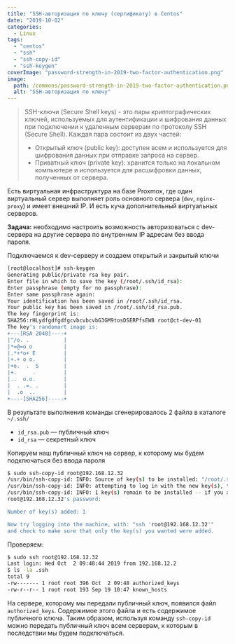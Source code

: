 ```yaml
---
title: "SSH-авторизация по ключу (сертификату) в Centos"
date: "2019-10-02"
categories: 
  - Linux
tags: 
  - "centos"
  - "ssh"
  - "ssh-copy-id"
  - "ssh-keygen"
coverImage: "password-strength-in-2019-two-factor-authentication.png"
image:
  path: /commons/password-strength-in-2019-two-factor-authentication.png
  alt: "SSH-авторизация по ключу"
---
```


> SSH-ключи (Secure Shell keys) - это пары криптографических ключей, используемых для аутентификации и шифрования данных при подключении к удаленным серверам по протоколу SSH (Secure Shell). Каждая пара состоит из двух частей:
>
> - Открытый ключ (public key): доступен всем и используется для шифрования данных при отправке запроса на сервер.
> - Приватный ключ (private key): хранится только на локальном компьютере и используется для расшифровки данных, полученных от сервера.

Есть виртуальная инфраструктура на базе Proxmox, где один виртуальный сервер выполняет роль основного сервера (`dev`, `nginx-proxy`) и имеет внешний IP. И есть куча дополнительный виртуальных серверов.

**Задача:** необходимо настроить возможность авторизоваться с dev-сервера на другие сервера по внутренним IP адресам без ввода пароля.

Подключаемся к dev-серверу и создаем открытый и закрытый ключи

```sh
[root@localhost]# ssh-keygen
Generating public/private rsa key pair.
Enter file in which to save the key (/root/.ssh/id_rsa): 
Enter passphrase (empty for no passphrase): 
Enter same passphrase again: 
Your identification has been saved in /root/.ssh/id_rsa.
Your public key has been saved in /root/.ssh/id_rsa.pub.
The key fingerprint is:
SHA256:rHLydfgdfgdfgcvbcvbcvbG3GM9tosDSERPfsEW8 root@ct-dev-01
The key's randomart image is:
+---[RSA 2048]----+
|^/o. .           |
|*=@=o o          |
|.*+*o+ E         |
|+.+ o o.         |
|+o.  .  S        |
|+.     .         |
|..  o.o.         |
|  . .=. .        |
|  .o  ..         |
+----[SHA256]-----+
```

В результате выполнения команды сгенерировалось 2 файла в каталоге `~/.ssh/`

- `id_rsa.pub` — публичный ключ
- `id_rsa` — секретный ключ

Копируем наш публичный ключ на сервер, к которому мы будем подключаться без ввода пароля

```sh
$ sudo ssh-copy-id root@192.168.12.32
/usr/bin/ssh-copy-id: INFO: Source of key(s) to be installed: "/root/.ssh/id_rsa.pub"
/usr/bin/ssh-copy-id: INFO: attempting to log in with the new key(s), to filter out any that are already installed
/usr/bin/ssh-copy-id: INFO: 1 key(s) remain to be installed -- if you are prompted now it is to install the new keys
root@192.168.12.32's password: 

Number of key(s) added: 1

Now try logging into the machine, with: "ssh 'root@192.168.12.32'"
and check to make sure that only the key(s) you wanted were added.
```

Проверяем:

```sh
$ sudo ssh root@192.168.12.32
Last login: Wed Oct  2 09:48:44 2019 from 192.168.12.2
$ ls -la .ssh
total 9
-rw------- 1 root root 396 Oct  2 09:48 authorized_keys
-rw-r--r-- 1 root root 193 Sep 19 10:47 known_hosts
```

На сервере, которому мы передали публичный ключ, появился файл `authorized_keys`. Содержимое этого файла и есть содержимое публичного ключа.
Таким образом, используя команду `ssh-copy-id` можно передать публичный ключ всем серверам, к которым в последствии мы будем подключаться.